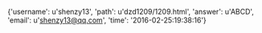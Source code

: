 {'username': u'shenzy13', 'path': u'dzd1209/1209.html', 'answer': u'ABCD', 'email': u'shenzy13@qq.com', 'time': '2016-02-25:19:38:16'}